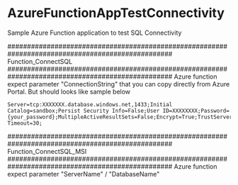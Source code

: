 # AzureFunctionAppTestConnectivity
Sample Azure Function application to test SQL Connectivity

##################################################################################################
Function_ConnectSQL
##################################################################################################
	Azure function expect parameter "ConnectionString" that you can copy directly from Azure Portal. But should looks like sample below
	
	Server=tcp:XXXXXXX.database.windows.net,1433;Initial Catalog=sandbox;Persist Security Info=False;User ID=XXXXXXXX;Password={your_password};MultipleActiveResultSets=False;Encrypt=True;TrustServerCertificate=False;Connection Timeout=30;
	
##################################################################################################
Function_ConnectSQL_MSI
##################################################################################################
	Azure function expect parameter "ServerName" / "DatabaseName"